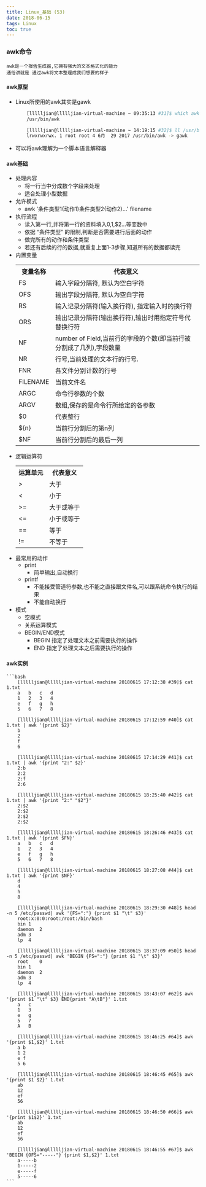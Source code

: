 ```yaml
---
title: Linux_基础 (53)
date: 2018-06-15
tags: Linux
toc: true
---
```


### awk命令
    awk是一个报告生成器,它拥有强大的文本格式化的能力
    通俗讲就是 通过awk将文本整理成我们想要的样子

<!-- more -->

#### awk原型
- Linux所使用的awk其实是gawk
    ```bash
        [llllljian@llllljian-virtual-machine ~ 09:35:13 #31]$ which awk
        /usr/bin/awk

        [llllljian@llllljian-virtual-machine ~ 14:19:15 #32]$ ll /usr/bin/awk
        lrwxrwxrwx. 1 root root 4 6月  29 2017 /usr/bin/awk -> gawk
    ```
- 可以将awk理解为一个脚本语言解释器

#### awk基础 
- 处理内容
    * 将一行当中分成数个字段来处理
    * 适合处理小型数据
- 允许模式
    * awk '条件类型1{动作1}条件类型2{动作2}...' filename
- 执行流程
    * 读入第一行,并将第一行的资料填入$0,$1,$2...等变数中
    * 依据 “条件类型” 的限制,判断是否需要进行后面的动作
    * 做完所有的动作和条件类型
    * 若还有后续的行的数据,就重复上面1-3步骤,知道所有的数据都读完
- 内置变量
    <table><tr><th>变量名称</th><th>代表意义</th></tr><tr><td>FS</td><td>输入字段分隔符, 默认为空白字符</td></tr><tr><td>OFS</td><td>输出字段分隔符, 默认为空白字符</td></tr><tr><td>RS</td><td>输入记录分隔符(输入换行符), 指定输入时的换行符</td></tr><tr><td>ORS</td><td>输出记录分隔符(输出换行符),输出时用指定符号代替换行符</td></tr><tr><td>NF</td><td>number of Field,当前行的字段的个数(即当前行被分割成了几列),字段数量</td></tr><tr><td>NR</td><td>行号,当前处理的文本行的行号.</td></tr><tr><td>FNR</td><td>各文件分别计数的行号</td></tr><tr><td>FILENAME</td><td>当前文件名<tr><td>ARGC</td><td>命令行参数的个数</td></tr><tr><td>ARGV</td><td>数组,保存的是命令行所给定的各参数</td></tr><tr><td>$0</td><td>代表整行</td></tr><tr><td>${n}</td><td>当前行分割后的第n列</td></tr><tr><td>$NF</td><td>当前行分割后的最后一列</td></tr></table>
- 逻辑运算符
    <table><tr><th>运算单元</th><th>代表意义</th></tr><tr><td>></td><td>大于</td></tr><tr><td><</td><td>小于</td></tr><tr><td>>=</td><td>大于或等于</td></tr><tr><td><=</td><td>小于或等于</td></tr><tr><td>==</td><td>等于</td></tr><tr><td>!=</td><td>不等于</td></tr></table>
- 最常用的动作
    * print
        * 简单输出,自动换行
    * printf
        * 不能接受管道符参数,也不能之直接跟文件名,可以跟系统命令执行的结果
        * 不能自动换行
- 模式
    * 空模式
    * 关系运算模式
    * BEGIN/END模式 
        * BEGIN 指定了处理文本之前需要执行的操作
        * END 指定了处理文本之后需要执行的操作

#### awk实例
    ```bash
        [llllljian@llllljian-virtual-machine 20180615 17:12:38 #39]$ cat 1.txt
        a	b	c	d
        1	2	3	4
        e	f	g	h
        5	6	7	8
        
        [llllljian@llllljian-virtual-machine 20180615 17:12:59 #40]$ cat 1.txt | awk '{print $2}'
        b
        2
        f
        6

        [llllljian@llllljian-virtual-machine 20180615 17:14:29 #41]$ cat 1.txt | awk '{print "2:" $2}'
        2:b
        2:2
        2:f
        2:6

        [llllljian@llllljian-virtual-machine 20180615 18:25:40 #42]$ cat 1.txt | awk '{print "2:" "$2"}'
        2:$2
        2:$2
        2:$2
        2:$2

        [llllljian@llllljian-virtual-machine 20180615 18:26:46 #43]$ cat 1.txt | awk '{print $FN}'
        a	b	c	d
        1	2	3	4
        e	f	g	h
        5	6	7	8

        [llllljian@llllljian-virtual-machine 20180615 18:27:08 #44]$ cat 1.txt | awk '{print $NF}'
        d
        4
        h
        8

        [llllljian@llllljian-virtual-machine 20180615 18:29:30 #48]$ head -n 5 /etc/passwd| awk '{FS=":"} {print $1 "\t" $3}'
        root:x:0:0:root:/root:/bin/bash	
        bin	1
        daemon	2
        adm	3
        lp	4

        [llllljian@llllljian-virtual-machine 20180615 18:37:09 #50]$ head -n 5 /etc/passwd| awk 'BEGIN {FS=":"} {print $1 "\t" $3}'
        root	0
        bin	1
        daemon	2
        adm	3
        lp	4

        [llllljian@llllljian-virtual-machine 20180615 18:43:07 #62]$ awk '{print $1 "\t" $3} END{print "A\tB"}' 1.txt
        a	c
        1	3
        e	g
        5	7
        A	B

        [llllljian@llllljian-virtual-machine 20180615 18:46:25 #64]$ awk '{print $1,$2}' 1.txt
        a b
        1 2
        e f
        5 6

        [llllljian@llllljian-virtual-machine 20180615 18:46:45 #65]$ awk '{print $1 $2}' 1.txt
        ab
        12
        ef
        56

        [llllljian@llllljian-virtual-machine 20180615 18:46:50 #66]$ awk '{print $1$2}' 1.txt
        ab
        12
        ef
        56
        
        [llllljian@llllljian-virtual-machine 20180615 18:46:55 #67]$ awk 'BEGIN {OFS="-----"} {print $1,$2}' 1.txt
        a-----b
        1-----2
        e-----f
        5-----6
    ```